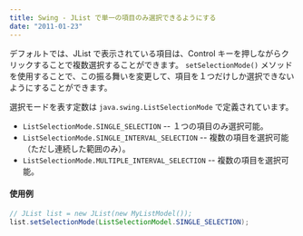 ```yaml
---
title: Swing - JList で単一の項目のみ選択できるようにする
date: "2011-01-23"
---
```


デフォルトでは、JList で表示されている項目は、Control キーを押しながらクリックすることで複数選択することができます。
`setSelectionMode()` メソッドを使用することで、この振る舞いを変更して、項目を１つだけしか選択できないようにすることができます。

選択モードを表す定数は `java.swing.ListSelectionMode` で定義されています。

- `ListSelectionMode.SINGLE_SELECTION` -- １つの項目のみ選択可能。
- `ListSelectionMode.SINGLE_INTERVAL_SELECTION` -- 複数の項目を選択可能（ただし連続した範囲のみ）。
- `ListSelectionMode.MULTIPLE_INTERVAL_SELECTION` -- 複数の項目を選択可能。

#### 使用例

~~~ java
// JList list = new JList(new MyListModel());
list.setSelectionMode(ListSelectionModel.SINGLE_SELECTION);
~~~

